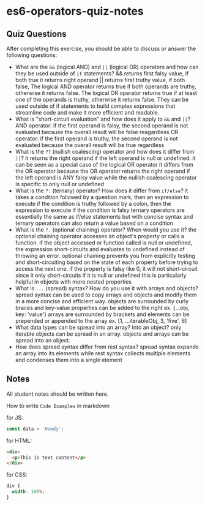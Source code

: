 # es6-operators-quiz-notes

## Quiz Questions

After completing this exercise, you should be able to discuss or answer the following questions:

- What are the `&&` (logical AND) and `||` (logical OR) operators and how can they be used outside of `if` statements?
  && returns first falsy value, if both true it returns right operand
  || returns first truthy value, if both false,
  The logical AND operator returns true if both operands are truthy, otherwise it returns false.
  The logical OR operator returns true if at least one of the operands is truthy, otherwise it returns false. They can be used outside of if statements to build complex expressions that streamline code and make it more efficient and readable.
- What is "short-circuit evaluation" and how does it apply to `&&` and `||`?
  AND operator:
  if the first operand is falsy, the second operand is not evaluated because the overall result will be false reagardless
  OR operator:
  if the first operand is truthy, the second operand is not evaluated because the overall result will be true regardless
- What is the `??` (nullish coalescing) operator and how does it differ from `||`?
  it returns the right operand if the left operand is null or undefined. it can be seen as a special case of the logical OR operator
  it differs from the OR operator because the OR operator returns the right operand if the left operand is ANY falsy value while the nullish coalescing operator is specific to only null or undefined
- What is the `?:` (ternary) operator? How does it differ from `if/else`?
  it takes a condition followed by a question mark, then an expression to execute if the condition is truthy followed by a colon, then the expression to execute if the condition is falsy
  ternary operators are essentially the same as if/else statements but with concise syntax and ternary operators can also return a value based on a condition
- What is the `?.` (optional chaining) operator? When would you use it?
  the optional chaining operator accesses an object's property or calls a function. if the object accessed or function called is null or undefined, the expression short-circuits and evaluates to undefined instead of throwing an error.
  optional chaining prevents you from explicitly testing and short-circuiting based on the state of each property before trying to access the next one. if the property is falsy like 0, it will not short-circuit since it only short-circuits if it is null or undefined this is particularly helpful in objects with more nested properties
- What is `...` (spread) syntax? How do you use it with arrays and objects?
  spread syntax can be used to copy arrays and objects and modify them in a more concise and efficient way.
  objects are surrounded by curly braces and key-value properties can be added to the right
  ex. {...obj, key: 'value'}
  arrays are surrounded by brackets and elements can be prepended or appended to the array
  ex. [1, ...iterableObj, 3, 'five', 6]
- What data types can be spread into an array? Into an object?
  only iterable objects can be spread in an array.
  objects and arrays can be spread into an object.
- How does spread syntax differ from rest syntax?
  spread syntax expands an array into its elements while rest syntax collects multiple elements and condenses them into a single element

## Notes

All student notes should be written here.

How to write `Code Examples` in markdown

for JS:

```js
const data = 'Howdy';
```

for HTML:

```html
<div>
  <p>This is text content</p>
</div>
```

for CSS:

```css
div {
  width: 100%;
}
```
